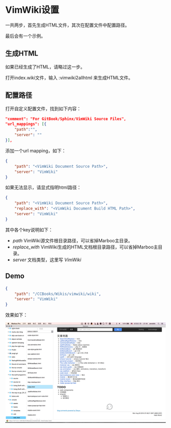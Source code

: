 # VimWiki设置

<!-- create time: 2015-08-06 23:29:42  -->

<!-- This file is created by Marboo<http://marboo.io> template file $MARBOO_HOME/.media/starts/default.md
本文件由 Marboo<http://marboo.io> 模板文件 $MARBOO_HOME/.media/starts/default.md 创建 -->

一共两步，首先生成HTML文件，其次在配置文件中配置路径。

最后会有一个示例。

## 生成HTML

如果已经生成了HTML，请略过这一步。

打开index.wiki文件，输入 :vimwiki2allhtml 来生成HTML文件。

## 配置路径

打开自定义配置文件，找到如下内容：

```json
"comment": "For GitBook/Sphinx/VimWiki Source Files",
"url_mappings": [{
    "path":"",
    "server": ""
}],
```

添加一个url mapping，如下：

```json
{
    "path": "<VimWiki Document Source Path>",
    "server": "VimWiki"
}
```

如果无法显示，请显式指明html路径：

```json
{
    "path": "<VimWiki Document Source Path>",
    "replace_with": "<VimWiki Document Build HTML Path>",
    "server": "VimWiki"
}
```

其中各个key说明如下：

- *path* VimWiki源文件根目录路径，可以省掉Marboo主目录。
- *replace_with* VimWiki生成的HTML文档根目录路径，可以省掉Marboo主目录。
- *server* 文档类型，这里写 *VimWiki*

## Demo

```json
{
    "path": "/CCBooks/Wikis/vimwiki/wiki",
    "server": "VimWiki"
}
```

效果如下：

![](.images/marboo-vimwiki.png)
